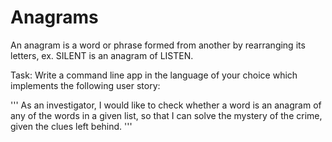 # Anagrams

An anagram is a word or phrase formed from another by rearranging its letters, ex. SILENT is an anagram of LISTEN.

Task: Write a command line app in the language of your choice which implements the following user story:

''' As an investigator, I would like to check whether a word is an anagram of any of the words in a given list, so that I can solve the mystery of the crime, given the clues left behind. '''
